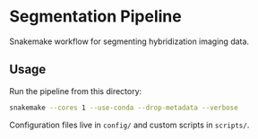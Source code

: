 # Segmentation Pipeline

Snakemake workflow for segmenting hybridization imaging data.

## Usage

Run the pipeline from this directory:

```bash
snakemake --cores 1 --use-conda --drop-metadata --verbose
```

Configuration files live in `config/` and custom scripts in `scripts/`.
